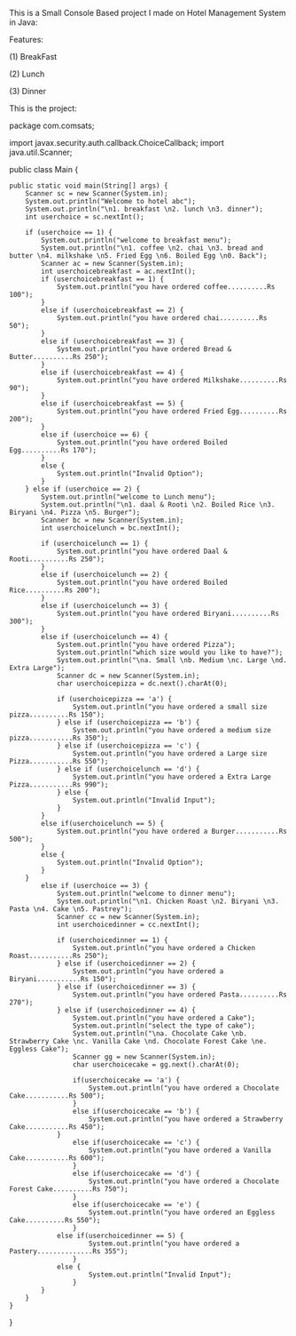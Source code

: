 This is a Small Console Based project I made on Hotel Management System in Java:

Features:

(1) BreakFast

(2) Lunch

(3) Dinner


This is the project:

package com.comsats;

import javax.security.auth.callback.ChoiceCallback;
import java.util.Scanner;

public class Main {

    public static void main(String[] args) {
        Scanner sc = new Scanner(System.in);
        System.out.println("Welcome to hotel abc");
        System.out.println("\n1. breakfast \n2. lunch \n3. dinner");
        int userchoice = sc.nextInt();

        if (userchoice == 1) {
            System.out.println("welcome to breakfast menu");
            System.out.println("\n1. coffee \n2. chai \n3. bread and butter \n4. milkshake \n5. Fried Egg \n6. Boiled Egg \n0. Back");
            Scanner ac = new Scanner(System.in);
            int userchoicebreakfast = ac.nextInt();
            if (userchoicebreakfast == 1) {
                System.out.println("you have ordered coffee..........Rs 100");
            }
            else if (userchoicebreakfast == 2) {
                System.out.println("you have ordered chai..........Rs 50");
            }
            else if (userchoicebreakfast == 3) {
                System.out.println("you have ordered Bread & Butter..........Rs 250");
            }
            else if (userchoicebreakfast == 4) {
                System.out.println("you have ordered Milkshake..........Rs 90");
            }
            else if (userchoicebreakfast == 5) {
                System.out.println("you have ordered Fried Egg..........Rs 200");
            }
            else if (userchoice == 6) {
                System.out.println("you have ordered Boiled Egg..........Rs 170");
            }
            else {
                System.out.println("Invalid Option");
            }
        } else if (userchoice == 2) {
            System.out.println("welcome to Lunch menu");
            System.out.println("\n1. daal & Rooti \n2. Boiled Rice \n3. Biryani \n4. Pizza \n5. Burger");
            Scanner bc = new Scanner(System.in);
            int userchoicelunch = bc.nextInt();

            if (userchoicelunch == 1) {
                System.out.println("you have ordered Daal & Rooti..........Rs 250");
            }
            else if (userchoicelunch == 2) {
                System.out.println("you have ordered Boiled Rice..........Rs 200");
            }
            else if (userchoicelunch == 3) {
                System.out.println("you have ordered Biryani..........Rs 300");
            }
            else if (userchoicelunch == 4) {
                System.out.println("you have ordered Pizza");
                System.out.println("which size would you like to have?");
                System.out.println("\na. Small \nb. Medium \nc. Large \nd. Extra Large");
                Scanner dc = new Scanner(System.in);
                char userchoicepizza = dc.next().charAt(0);

                if (userchoicepizza == 'a') {
                    System.out.println("you have ordered a small size pizza..........Rs 150");
                } else if (userchoicepizza == 'b') {
                    System.out.println("you have ordered a medium size pizza...........Rs 350");
                } else if (userchoicepizza == 'c') {
                    System.out.println("you have ordered a Large size Pizza...........Rs 550");
                } else if (userchoicelunch == 'd') {
                    System.out.println("you have ordered a Extra Large Pizza...........Rs 990");
                } else {
                    System.out.println("Invalid Input");
                }
            }
            else if(userchoicelunch == 5) {
                System.out.println("you have ordered a Burger...........Rs 500");
            }
            else {
                System.out.println("Invalid Option");
            }
        }
            else if (userchoice == 3) {
                System.out.println("welcome to dinner menu");
                System.out.println("\n1. Chicken Roast \n2. Biryani \n3. Pasta \n4. Cake \n5. Pastrey");
                Scanner cc = new Scanner(System.in);
                int userchoicedinner = cc.nextInt();

                if (userchoicedinner == 1) {
                    System.out.println("you have ordered a Chicken Roast...........Rs 250");
                } else if (userchoicedinner == 2) {
                    System.out.println("you have ordered a Biryani...........Rs 150");
                } else if (userchoicedinner == 3) {
                    System.out.println("you have ordered Pasta..........Rs 270");
                } else if (userchoicedinner == 4) {
                    System.out.println("you have ordered a Cake");
                    System.out.println("select the type of cake");
                    System.out.println("\na. Chocolate Cake \nb. Strawberry Cake \nc. Vanilla Cake \nd. Chocolate Forest Cake \ne. Eggless Cake");
                    Scanner gg = new Scanner(System.in);
                    char userchoicecake = gg.next().charAt(0);

                    if(userchoicecake == 'a') {
                        System.out.println("you have ordered a Chocolate Cake...........Rs 500");
                    }
                    else if(userchoicecake == 'b') {
                        System.out.println("you have ordered a Strawberry Cake...........Rs 450");
                }
                    else if(userchoicecake == 'c') {
                        System.out.println("you have ordered a Vanilla Cake...........Rs 600");
                    }
                    else if(userchoicecake == 'd') {
                        System.out.println("you have ordered a Chocolate Forest Cake..........Rs 750");
                    }
                    else if(userchoicecake == 'e') {
                        System.out.println("you have ordered an Eggless Cake..........Rs 550");
                    }
                else if(userchoicedinner == 5) {
                        System.out.println("you have ordered a Pastery..............Rs 355");
                    }
                else {
                        System.out.println("Invalid Input");
                    }
            }
        }
    }
}




